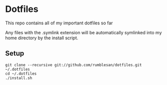 Dotfiles
========

This repo contains all of my important dotfiles so far

Any files with the .symlink extension will be automatically symlinked into my home directory by the install script.

Setup
-----

    git clone --recursive git://github.com/rumblesan/dotfiles.git ~/.dotfiles
    cd ~/.dotfiles
    ./install.sh

